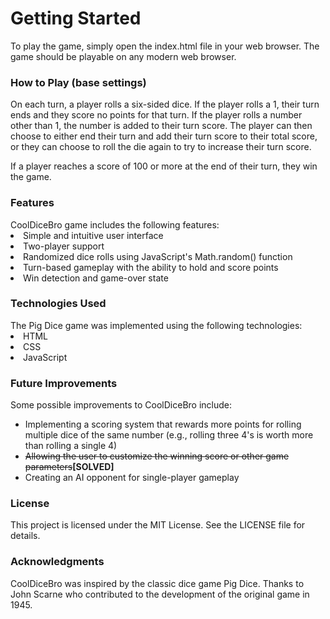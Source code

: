 <h1>Getting Started</h1>
To play the game, simply open the index.html file in your web browser. The game should be playable on any modern web browser.

<h3>How to Play (base settings)</h3>
On each turn, a player rolls a six-sided dice. If the player rolls a 1, their turn ends and they score no points for that turn. If the player rolls a number other than 1, the number is added to their turn score. The player can then choose to either end their turn and add their turn score to their total score, or they can choose to roll the die again to try to increase their turn score.

If a player reaches a score of 100 or more at the end of their turn, they win the game.

<h3>Features</h3>
CoolDiceBro game includes the following features:
<li>Simple and intuitive user interface</li>
<li>Two-player support</li>
<li>Randomized dice rolls using JavaScript's Math.random() function</li>
<li>Turn-based gameplay with the ability to hold and score points</li>
<li>Win detection and game-over state</li>

<h3>Technologies Used</h3>
The Pig Dice game was implemented using the following technologies:
<li>HTML</li>
<li>CSS</li>
<li>JavaScript</li>

<h3>Future Improvements</h3>
Some possible improvements to CoolDiceBro include:
<ul>
<li>Implementing a scoring system that rewards more points for rolling multiple dice of the same number (e.g., rolling three 4's is worth more than rolling a single 4)</li>
<li><strike>Allowing the user to customize the winning score or other game parameters</strike><strong>[SOLVED]</strong></li>
<li>Creating an AI opponent for single-player gameplay</li>
</ul>

<h3>License</h3>
This project is licensed under the MIT License. See the LICENSE file for details.

<h3>Acknowledgments</h3>
CoolDiceBro was inspired by the classic dice game Pig Dice. Thanks to John Scarne who contributed to the development of the original game in 1945.
